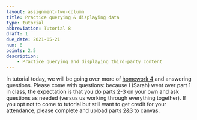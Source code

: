 ```yaml
---
layout: assignment-two-column
title: Practice querying & displaying data
type: tutorial
abbreviation: Tutorial 8
draft: 1
due_date: 2021-05-21
num: 8
points: 2.5
description:
    - Practice querying and displaying third-party content
---
```


In tutorial today, we will be going over more of [homework 4](../assignments/hw4) and answering questions. Please come with questions: because I (Sarah) went over part 1 in class, the expectation is that you do parts 2-3 on your own and ask questions as needed (versus us working through everything together). If you opt not to come to tutorial but still want to get credit for your attendance, please complete and upload parts 2&3 to canvas.